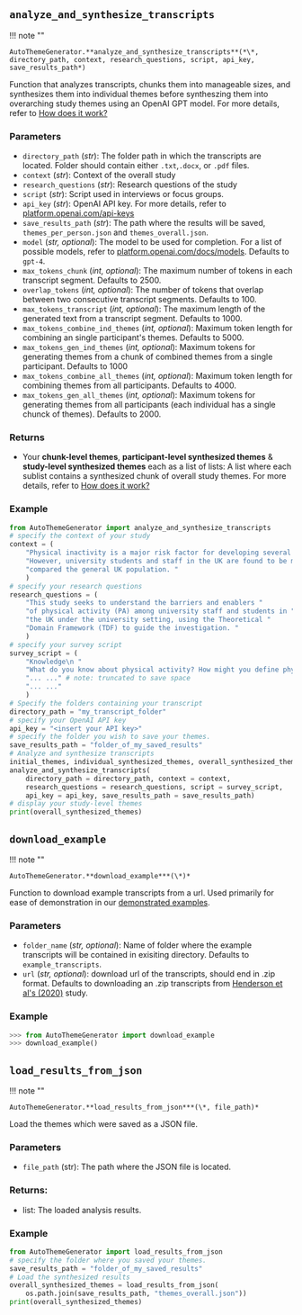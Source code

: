 #

## `analyze_and_synthesize_transcripts`  



!!! note ""

    
    AutoThemeGenerator.**analyze_and_synthesize_transcripts**(*\*, directory_path, context, research_questions, script, api_key, save_results_path*)  



Function that analyzes transcripts, chunks them into manageable sizes, and synthesizes them into individual themes before syntheszing them into overarching study themes using an OpenAI GPT model. For more details, refer to [How does it work?](index.md#how-does-it-work) 


### Parameters  

 - `directory_path` (*str*): The folder path in which the transcripts are located.  Folder should contain either `.txt`,`.docx`, or `.pdf` files. 
 - `context` (*str*): Context of the overall study
- `research_questions` (*str*): Research questions of the study   
- `script` (*str*): Script used in interviews or focus groups.  
- `api_key` (*str*): OpenAI API key. For more details, refer to [platform.openai.com/api-keys](https://platform.openai.com/api-keys)
- `save_results_path` (*str*): The path where the results will be saved, `themes_per_person.json` and `themes_overall.json`. 
- `model` (*str, optional*): The model to be used for completion. For a list of possible models, refer to [platform.openai.com/docs/models](https://platform.openai.com/docs/models). Defaults to `gpt-4`.
- `max_tokens_chunk` (*int, optional*): The maximum number of tokens in each transcript segment. Defaults to 2500.
- `overlap_tokens` (*int, optional*): The number of tokens that overlap between two consecutive transcript segments. Defaults to 100.
- `max_tokens_transcript` (*int, optional*): The maximum length of the generated text from a transcript segment. Defaults to 1000.
- `max_tokens_combine_ind_themes` (*int, optional*): Maximum token length for combining an single participant's themes. Defaults to 5000.
- `max_tokens_gen_ind_themes` (*int, optional*): Maximum tokens for generating themes from a chunk of combined themes from a single participant. Defaults to 1000
- `max_tokens_combine_all_themes` (*int, optional*): Maximum token length for combining themes from all participants. Defaults to 4000.
- `max_tokens_gen_all_themes` (*int, optional*): Maximum tokens for generating themes from all participants (each individual has a single chunck of themes). Defaults to 2000.

### Returns

- Your **chunk-level themes**, **participant-level synthesized themes** & **study-level synthesized themes** each as a list of lists: A list where each sublist contains a synthesized chunk of overall study themes. For more details, refer to [How does it work?](index.md#how-does-it-work)


### Example

```python
from AutoThemeGenerator import analyze_and_synthesize_transcripts
# specify the context of your study
context = (
    "Physical inactivity is a major risk factor for developing several chronic illness. "
    "However, university students and staff in the UK are found to be more physically inactive "
    "compared the general UK population. "
    )
# specify your research questions
research_questions = (
    "This study seeks to understand the barriers and enablers "
    "of physical activity (PA) among university staff and students in "
    "the UK under the university setting, using the Theoretical "
    "Domain Framework (TDF) to guide the investigation. "
    )
# specify your survey script
survey_script = (
    "Knowledge\n "
    "What do you know about physical activity? How might you define physical activity? "
    "... ..." # note: truncated to save space
    "... ..." 
    )
# Specify the folders containing your transcript
directory_path = "my_transcript_folder"
# specify your OpenAI API key
api_key = "<insert your API key>"
# specify the folder you wish to save your themes. 
save_results_path = "folder_of_my_saved_results"
# Analyze and synthesize transcripts
initial_themes, individual_synthesized_themes, overall_synthesized_themes = \
analyze_and_synthesize_transcripts(
    directory_path = directory_path, context = context,
    research_questions = research_questions, script = survey_script,
    api_key = api_key, save_results_path = save_results_path)
# display your study-level themes
print(overall_synthesized_themes)
```


## `download_example`


!!! note ""

    
    AutoThemeGenerator.**download_example***(\*)*

Function to download example transcripts from a url. Used primarily for ease of demonstration in our [demonstrated examples](examples.md). 


### Parameters

 - `folder_name` (*str, optional*): Name of folder where the example transcripts will be contained in exisiting directory. Defaults to `example_transcripts`. 
 - `url` (*str, optional*): download url of the transcripts, should end in .zip format. Defaults to downloading an .zip transcripts from [Henderson et al's (2020)](https://jeehp.org/journal/view.php?doi=10.3352/jeehp.2020.17.22) study.  

### Example

```python
>>> from AutoThemeGenerator import download_example
>>> download_example()
```

## `load_results_from_json`

!!! note ""

    
    AutoThemeGenerator.**load_results_from_json***(\*, file_path)*

Load the themes which were saved as a JSON file.

### Parameters
- `file_path` (str): The path where the JSON file is located.

### Returns:
- list: The loaded analysis results.


### Example
```python
from AutoThemeGenerator import load_results_from_json
# specify the folder where you saved your themes. 
save_results_path = "folder_of_my_saved_results"
# Load the synthesized results
overall_synthesized_themes = load_results_from_json(
    os.path.join(save_results_path, "themes_overall.json"))
print(overall_synthesized_themes)
```
